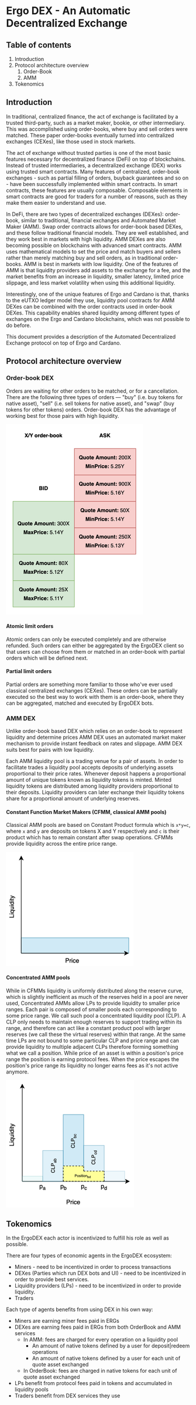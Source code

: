 # Ergo DEX - An Automatic Decentralized Exchange

## Table of contents
1. Introduction
2. Protocol architecture overview
   1. Order-Book
   2. AMM
3. Tokenomics

## Introduction

In traditional, centralized finance, the act of exchange is facilitated by a trusted third-party, such as a market maker, bookie, or other intermediary. This was accomplished using order-books, where buy and sell orders were matched. These paper order-books eventually turned into centralized exchanges (CEXes), like those used in stock markets.

The act of exchange without trusted parties is one of the most basic features necessary for decentralized finance (DeFi) on top of blockchains. Instead of trusted intermediaries, a decentralized exchange (DEX) works using trusted smart contracts. Many features of centralized, order-book exchanges - such as partial filling of orders, buyback guarantees and so on - have been successfully implemented within smart contracts. In smart contracts, these features are usually composable. Composable elements in smart contracts are good for traders for a number of reasons, such as they make them easier to understand and use. 

In DeFi, there are two types of decentralized exchanges (DEXes): order-book, similar to traditional, financial exchanges and Automated Market Maker (AMM). Swap order contracts allows for order-book based DEXes, and these follow traditional financial models. They are well established, and they work best in markets with high liquidity. AMM DEXes are also becoming possible on blockchains with advanced smart contracts. AMM uses mathematical models to set the price and match buyers and sellers rather than merely matching buy and sell orders, as in traditional order-books. AMM is best in markets with low liquidity. One of the features of AMM is that liquidity providers add assets to the exchange for a fee, and the market benefits from an increase in liquidity, smaller latency, limited price slippage, and less market volatility when using this additional liquidity.

Interestingly, one of the unique features of Ergo and Cardano is that, thanks to the eUTXO ledger model they use, liquidity pool contracts for AMM DEXes can be combined with the order contracts used in order-book DEXes. This capability enables shared liquidity among different types of exchanges on the Ergo and Cardano blockchains, which was not possible to do before. 

This document provides a description of the Automated Decentralized Exchange protocol on top of Ergo and Cardano.

## Protocol architecture overview

### Order-book DEX

Orders are waiting for other orders to be matched, or for a cancellation. There are the following three types of orders — "buy" (i.e. buy tokens for native asset), "sell" (i.e. sell tokens for native asset), and "swap" (buy tokens for other tokens) orders. Order-book DEX has the advantage of working best for those pairs with high liquidity.

![OrderBook](img/OrderBook.png)

#### Atomic limit orders

Atomic orders can only be executed completely and are otherwise refunded. Such orders can either be aggregated by the ErgoDEX client so that users can choose from them or matched in an order-book with partial orders which will be defined next.

#### Partial limit orders

Partial orders are something more familiar to those who've ever used classical centralized exchanges (CEXes). These orders can be partially executed so the best way to work with them is an order-book, where they can be aggregated, matched and executed by ErgoDEX bots.

### AMM DEX

Unlike order-book based DEX which relies on an order-book to represent liquidity and determine prices AMM DEX uses an automated market maker mechanism to provide instant feedback on rates and slippage. AMM DEX suits best for pairs with low liquidity.

Each AMM liquidity pool is a trading venue for a pair of assets. In order to facilitate trades a liquidity pool accepts deposits of underlying assets proportional to their price rates. Whenever deposit happens a proportional amount of unique tokens known as liquidity tokens is minted. Minted liquidity tokens are distributed among liquidity providers proportional to their deposits. Liquidity providers can later exchange their liquidity tokens share for a proportional amount of underlying reserves.

#### Constant Function Market Makers (CFMM, classical AMM pools)

Classical AMM pools are based on Constant Product formula which is `x*y=c`, where `x` and `y` are deposits on tokens X and Y respectively and `c` is their product which has to remain constant after swap operations. CFMMs provide liquidity across the entire price range.

![CFMM](img/CFMM.png)

#### Concentrated AMM pools

While in CFMMs liquidity is uniformly distributed along the reserve curve, which is slightly inefficient as much of the reserves held in a pool are never used, Concentrated AMMs allow LPs to provide liquidity to smaller price ranges. Each pair is composed of smaller pools each corresponding to some price range. We call such pool a concentrated liquidity pool (CLP). A CLP only needs to maintain enough reserves to support trading within its range, and therefore can act like a constant product pool with larger reserves (we call these the virtual reserves) within that range. At the same time LPs are not bound to some particular CLP and price range and can provide liquidity to multiple adjacent CLPs therefore forming something what we call a position. While price of an asset is within a position's price range the position is earning protocol fees. When the price escapes the position's price range its liquidity no longer earns fees as it's not active anymore.

![CLP](img/CLP.png)

## Tokenomics

In the ErgoDEX each actor is incentivized to fulfill his role as well as possible.

There are four types of economic agents in the ErgoDEX ecosystem:

* Miners - need to be incentivized in order to process transactions
* DEXes (Parties which run DEX bots and UI) - need to be incentivized in order to provide best services.
* Liquidity providers (LPs) - need to be incentivized in order to provide liquidity.
* Traders

Each type of agents benefits from using DEX in his own way:

* Miners are earning miner fees paid in ERGs
* DEXes are earning fees paid in ERGs from both OrderBook and AMM services
  * In AMM: fees are charged for every operation on a liquidity pool
    * An amount of native tokens defined by a user for deposit|redeem operations
    * An amount of native tokens defined by a user for each unit of quote asset exchanged
  * In OrderBook: fees are charged in native tokens for each unit of quote asset exchanged
* LPs benefit from protocol fees paid in tokens and accumulated in liquidity pools
* Traders benefit from DEX services they use
